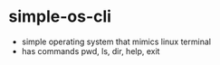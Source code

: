 # simple-os-cli
- simple operating system that mimics linux terminal
- has commands pwd, ls, dir, help, exit
